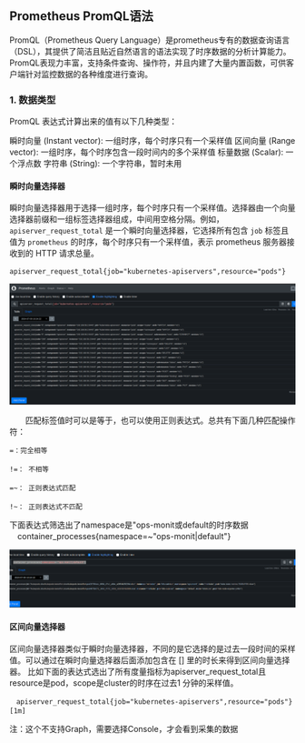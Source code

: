 ## Prometheus PromQL语法
PromQL（Prometheus Query Language）是prometheus专有的数据查询语言（DSL），其提供了简洁且贴近自然语言的语法实现了时序数据的分析计算能力。PromQL表现力丰富，支持条件查询、操作符，并且内建了大量内置函数，可供客户端针对监控数据的各种维度进行查询。

### 1. 数据类型
PromQL 表达式计算出来的值有以下几种类型：

瞬时向量 (Instant vector): 一组时序，每个时序只有一个采样值
区间向量 (Range vector): 一组时序，每个时序包含一段时间内的多个采样值
标量数据 (Scalar): 一个浮点数
字符串 (String): 一个字符串，暂时未用


#### 瞬时向量选择器
瞬时向量选择器用于选择一组时序，每个时序只有一个采样值。选择器由一个向量选择器前缀和一组标签选择器组成，中间用空格分隔。例如，`apiserver_request_total` 是一个瞬时向量选择器，它选择所有包含 `job` 标签且值为 `prometheus` 的时序，每个时序只有一个采样值，表示 prometheus 服务器接收到的 HTTP 请求总量。

```promql
apiserver_request_total{job="kubernetes-apiservers",resource="pods"}
```

![alt text](image.png)

　　匹配标签值时可以是等于，也可以使用正则表达式。总共有下面几种匹配操作符：

    =：完全相等

    !=： 不相等

    =~： 正则表达式匹配

    !~： 正则表达式不匹配

下面表达式筛选出了namespace是"ops-monit或default的时序数据
　container_processes{namespace=~"ops-monit|default"}


![alt text](image-1.png)

#### 区间向量选择器

区间向量选择器类似于瞬时向量选择器，不同的是它选择的是过去一段时间的采样值。可以通过在瞬时向量选择器后面添加包含在 [] 里的时长来得到区间向量选择器。
比如下面的表达式选出了所有度量指标为apiserver_request_total且resource是pod，scope是cluster的时序在过去1 分钟的采样值。

```promql
　apiserver_request_total{job="kubernetes-apiservers",resource="pods"}[1m]
```
注：这个不支持Graph，需要选择Console，才会看到采集的数据